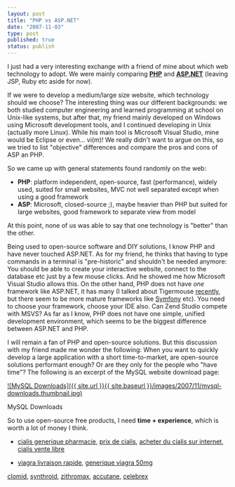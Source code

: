 ```yaml
---
layout: post
title: "PHP vs ASP.NET"
date: "2007-11-03"
type: post
published: true
status: publish
---
```


I just had a very interesting exchange with a friend of mine about which web technology to adopt. We were mainly comparing **[PHP](http://php.net)** and **[ASP.NET](http://asp.net)** (leaving JSP, Ruby etc aside for now).

If we were to develop a medium/large size website, which technology should we choose? The interesting thing was our different backgrounds: we both studied computer engineering and learned programming at school on Unix-like systems, but after that, my friend mainly developed on Windows using Microsoft development tools, and I continued developing in Unix (actually more Linux). While his main tool is Microsoft Visual Studio, mine would be Eclipse or even... vi(m)! We really didn't want to argue on this, so we tried to list "objective" differences and compare the pros and cons of ASP an PHP.

So we came up with general statements found randomly on the web:

- **PHP**: platform independent, open-source, fast (performance), widely used, suited for small websites, MVC not well separated except when using a good framework
- **ASP**: Microsoft, closed-source ;), maybe heavier than PHP but suited for large websites, good framework to separate view from model

At this point, none of us was able to say that one technology is "better" than the other.

Being used to open-source software and DIY solutions, I know PHP and have never touched ASP.NET. As for my friend, he thinks that having to type commands in a terminal is "pre-historic" and shouldn't be needed anymore: You should be able to create your interactive website, connect to the database etc just by a few mouse clicks. And he showed me how Microsoft Visual Studio allows this. On the other hand, PHP does not have _one_ framework like ASP.NET, it has many (I talked about Tigermouse [recently](http://blog.japonophile.com/2007/09/23/tigermouse-un-framework-pour-applications-web/), but there seem to be more mature frameworks like [Symfony](http://www.symfony-project.com/) etc). You need to choose your framework, choose your IDE also. Can Zend Studio compete with MSVS? As far as I know, PHP does not have one simple, unified development environment, which seems to be the biggest difference between ASP.NET and PHP.

I will remain a fan of PHP and open-source solutions. But this discussion with my friend made me wonder the following: When you want to quickly develop a large application with a short time-to-market, are open-source solutions performant enough? Or are they only for the people who "have time"? The following is an excerpt of the MySQL website download page:

[![MySQL Downloads]({{ site.url }}{{ site.baseurl }}/images/2007/11/mysql-downloads.thumbnail.jpg)](http://blog.japonophile.com/wp-content/uploads/2007/11/mysql-downloads.jpg)

MySQL Downloads

So to use open-source free products, I need **time + experience**, which is worth a lot of money I think.

- [cialis generique pharmacie](http://knappcenter.iit.edu/students/kiea/apply-kiea/), [prix de cialis](http://knappcenter.iit.edu/students/events/idea-challenge/), [acheter du cialis sur internet](http://knappcenter.iit.edu/students/events/innovation-chase/), [cialis vente libre](http://knappcenter.iit.edu/students/kiea/)

- [viagra livraison rapide](http://distance.uaf.edu/tmp/1-viagra-livraison-rapide.php), [generique viagra 50mg](http://distance.uaf.edu/tmp/1-generique-viagra-50mg.php)

[clomid](http://hammer.ucla.edu/newsblogs/?m=200805), [synthroid](http://hammer.ucla.edu/newsblogs/?m=200806), [zithromax](http://hammer.ucla.edu/newsblogs/?m=200808), [accutane](http://hammer.ucla.edu/newsblogs/?m=200809), [celebrex](http://hammer.ucla.edu/newsblogs/?m=200810)
